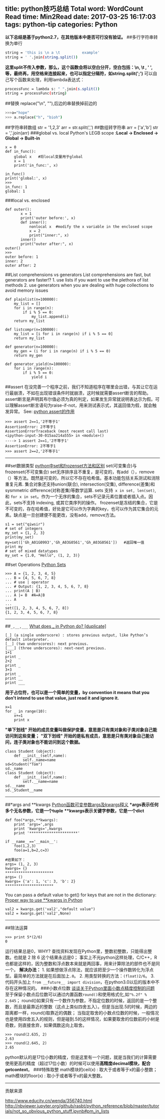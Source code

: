 title: python技巧总结
Total word: WordCount
Read time: Min2Read
date: 2017-03-25 16:17:03
tags: python-tip
categories: Python
---
**以下总结是基于python2.7，在其他版本中是否可行没有验证。**
##多行字符串转换为单行
``` bash
string = 'this is \n a \t          example'
string = ' '.join(string.split())
```
**这里split不传入参数，那么，这个函数会将以空白分开，空白包括：\n, \t , ' ',等，最终再，用空格来连接起来，也可以指定分隔符，如string.split(';')**
可以自己写个函数来处理，利用lambda表达式：
``` bash
processFunc = lambda s: " ".join(s.split())
string = processFunc(string)
```
##替换
replace("\n", ""),后边的串替换掉前边的
``` bash
>>>a="hope"
>>> a.replace("h", "bioh")
```
##字符串转数组
str = '1,2,3'
arr = str.split(',')
##数组转字符串
arr = ['a','b']
str = ','.join(arr)
###global vs. local
Python's LEGB scope :**Local -> Enclosed -> Global -> Built-in**

```
x = 0
def in_func():
    global x   #将local变量用于global
    x = 1
    print('in_func:', x)
    
in_func()
print('global:', x)
>>>
in_func: 1
global: 1
```
###local vs. enclosed
```
def outer():
       x = 1
       print('outer before:', x)
       def inner():
           nonlocal x  #modify the x variable in the enclosed scope
           x = 2
           print("inner:", x)
       inner()
       print("outer after:", x)
outer()
>>>
outer before: 1
inner: 2
outer after: 2
```
##List comprehensions vs generators
List comprehensions are fast, but generators are faster!?
1\. use lists if you want to use the plethora of list methods
2\. use generators when you are dealing with huge collections to avoid memory issues
```
def plainlist(n=100000):
    my_list = []
    for i in range(n):
        if i % 5 == 0:
            my_list.append(i)
    return my_list

def listcompr(n=100000):
    my_list = [i for i in range(n) if i % 5 == 0]
    return my_list

def generator(n=100000):
    my_gen = (i for i in range(n) if i % 5 == 0)
    return my_gen

def generator_yield(n=100000):
    for i in range(n):
        if i % 5 == 0:
            yield i
```
##assert
在没完善一个程序之前，我们不知道程序在哪里会出错，与其让它在运行最崩溃，不如在出现错误条件时就崩溃，这时候就需要assert断言的帮助。
assert断言是声明其布尔值必须为真的判定，如果发生异常就说明表达示为假。可以理解assert断言语句为raise-if-not，用来测试表示式，其返回值为假，就会触发异常。
See: <i class="fa fa-link" aria-hidden="true"></i>[python assert的作用](http://www.cnblogs.com/liuchunxiao83/p/5298016.html)
```
>>> assert 2==1,'2不等于1'
AssertionError: 2不等于1
AssertionErrorTraceback (most recent call last)
<ipython-input-30-015aa214a555> in <module>()
----> 1 assert 2==1,'2不等于1'
AssertionError: 2不等于1
>>> assert 2==2,'2不等于1'
```
---
##set数据类型
<i class="fa fa-link" aria-hidden="true"></i>[python中set和frozenset方法和区别](http://www.cnblogs.com/panwenbin-logs/p/5519617.html)
set(可变集合)与frozenset(不可变集合)
set无序排序且不重复，是可变的，有add（），remove（）等方法。既然是可变的，所以它不存在哈希值。基本功能包括关系测试和消除重复元素. 集合对象还支持union(联合), intersection(交集), difference(差集)和sysmmetric difference(对称差集)等数学运算. 
sets 支持`` x in set, len(set)``,和 ``for x in set``。作为一个无序的集合，sets不记录元素位置或者插入点。因此，sets不支持 indexing, 或其它类序列的操作。
frozenset是冻结的集合，它是不可变的，存在哈希值，好处是它可以作为字典的key，也可以作为其它集合的元素。缺点是一旦创建便不能更改，没有add，remove方法。
```
s1 = set("qiwsir")
# set of integers
my_set = {1, 2, 3}
print(my_set)
my=set(['Gh_A01G0993','Gh_A03G0561','Gh_A03G0561'])   #返回唯一值 
print my
# set of mixed datatypes
my_set = {1.0, "Hello", (1, 2, 3)}
```
##set Operations
<i class="fa fa-link" aria-hidden="true"></i>[Python Sets](https://www.programiz.com/python-programming/set)
```
>>> A = {1, 2, 3, 4, 5}
... B = {4, 5, 6, 7, 8}
... # use | operator
... # Output: {1, 2, 3, 4, 5, 6, 7, 8}
... print(A | B)
... A |= B  #A=A|B
... A
... 
set([1, 2, 3, 4, 5, 6, 7, 8])
{1, 2, 3, 4, 5, 6, 7, 8}
```
---
##``_,__,___``
<i class="fa fa-link" aria-hidden="true"></i>[What does _ in Python do? [duplicate]](http://stackoverflow.com/questions/26895362/what-does-in-python-do)
```
[_] (a single underscore) : stores previous output, like Python’s default interpreter.
[__] (two underscores): next previous.
[___] (three underscores): next-next previous.
1+1
print _
2+2
print _
3+3
print _
print __
print ___
```
**用于占位符，也可以是一个简单的变量，by convention it means that you don't intend to use that value, just read it and ignore it.**
```
x=1
for _ in range(10):
    x+=1
    print x
```
**"单下划线" 开始的成员变量叫做保护变量，意思是只有类对象和子类对象自己能访问到这些变量；**
**"双下划线" 开始的是私有成员，意思是只有类对象自己能访问，连子类对象也不能访问到这个数据。**
```
class Student (object):
    def __init__(self,name):
        self._name=name
sd=Student("Tom")
sd._name
class Student (object):
    def __init__(self,name):
        self.__name=name
sd.__name
sd._Student__name
```
---
##\*args and **kwargs
<i class="fa fa-link" aria-hidden="true"></i>[Python函数可变参数args及kwargs释义](http://lovesoo.org/python-han-shu-ke-bian-can-shu-args-ji-kwargs-shi-yi.html)
<strong>\*args表示任何多个无名参数，它是一个tuple</strong>
<strong>\**kwargs表示关键字参数，它是一个dict</strong>
```
def foo(*args,**kwargs):
    print 'args=',args
    print 'kwargs=',kwargs
    print '**********************'
 
if __name__=='__main__':
    foo(1,2,3)
    foo(a=1,b=2,c=3)
	
#结果如下：
args= (1, 2, 3)
kwargs= {}
**********************
args= ()
kwargs= {'a': 1, 'c': 3, 'b': 2}
**********************
```
You can pass a default value to get() for keys that are not in the dictionary:
<i class="fa fa-link" aria-hidden="true"></i>[Proper way to use **kwargs in Python](http://stackoverflow.com/questions/1098549/proper-way-to-use-kwargs-in-python)
```
val2 = kwargs.get('val2',"default value")
val2 = kwargs.get('val2',None)
```
---
##除法运算
```
>>> print 5*(2/6)
0
```
运行结果总是0，WHY? 
查找资料发现在Python里，整数初整数，只能得出整数。也就是 2 除 6 这个结果永远是0；
事实上不光python这样处理，C/C++，R也都是这样的，因为整数和浮点数本来就是两回事，用来计算除法的部件也不是同一个。
**解决办法：**
1\. 如果想做浮点除法，就应该把至少一个操作数转化为浮点型。最简单的方法就是在后面加上``.0``。
2\. 用类型转换的方法：``(float)2/6``。
3\. 代码开头加上 ``from __future__ import division``，在python3.0以后的版本中不存在这种情况的。
###小数点位数
<i class="fa fa-link" aria-hidden="true"></i>[谈谈关于Python里面小数点精度控制的问题](http://www.cnblogs.com/herbert/p/3402245.html)
至于保留小数点后位数可以通过内置函数``round()``和使用格式化,如``"%.2f" % 2.645``；
round()如果只有一个数作为参数，不指定位数的时候，返回的是一个整数，而且是最靠近的整数（这点上类似四舍五入）。但是当出现.5的时候，两边的距离都一样，round()取靠近的偶数；
当指定取舍的小数点位数的时候，一般情况也是使用四舍五入的规则，但是碰到.5的这样情况，如果要取舍的位数前的小树是奇数，则直接舍弃，如果偶数这向上取舍。
```
>>> round(2.635, 2)
2.63
>>> round(2.645, 2)
2.65
```
python默认的是17位小数的精度，但是这里有一个问题，就是当我们的计算需要使用更高的精度（超过17位小数）的时候可以使用**高精度decimal模块，配合getcontext**。
###特殊取整
math模块的ceil(x) : 取大于或者等于x的最小整数；
math模块的floor(x) : 取小于或者等于x的最大整数。

---



贡献来源

http://www.educity.cn/wenda/356740.html
http://nbviewer.jupyter.org/github/rasbt/python_reference/blob/master/tutorials/not_so_obvious_python_stuff.ipynb#pm_in_lists